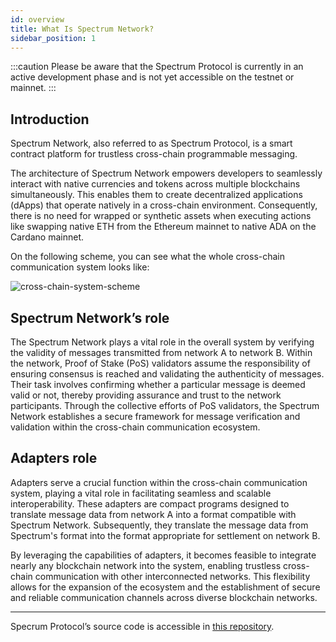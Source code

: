 ```yaml
---
id: overview
title: What Is Spectrum Network?
sidebar_position: 1
---
```


:::caution
Please be aware that the Spectrum Protocol is currently in an active development phase and is not yet accessible on the
testnet or mainnet.
:::

## Introduction

Spectrum Network, also referred to as Spectrum Protocol, is a smart contract platform for trustless cross-chain
programmable messaging.

The architecture of Spectrum Network empowers developers to seamlessly interact with native currencies and tokens across
multiple blockchains simultaneously. This enables them to create decentralized applications (dApps) that operate
natively in a cross-chain environment. Consequently, there is no need for wrapped or synthetic assets when executing
actions like swapping native ETH from the Ethereum mainnet to native ADA on the Cardano mainnet.

On the following scheme, you can see what the whole cross-chain communication system looks like:

![cross-chain-system-scheme](/img/spectrum-network/cross-chain-system-scheme.jpg)

## Spectrum Network’s role

The Spectrum Network plays a vital role in the overall system by verifying the validity of messages transmitted from
network A to network B. Within the network, Proof of Stake (PoS) validators assume the responsibility of ensuring
consensus is reached and validating the authenticity of messages. Their task involves confirming whether a particular
message is deemed valid or not, thereby providing assurance and trust to the network participants. Through the
collective efforts of PoS validators, the Spectrum Network establishes a secure framework for message verification and
validation within the cross-chain communication ecosystem.

## Adapters role

Adapters serve a crucial function within the cross-chain communication system, playing a vital role in facilitating
seamless and scalable interoperability. These adapters are compact programs designed to translate message data from
network A into a format compatible with Spectrum Network. Subsequently, they translate the message data from Spectrum's
format into the format appropriate for settlement on network B.

By leveraging the capabilities of adapters, it becomes feasible to integrate nearly any blockchain network into the
system, enabling trustless cross-chain communication with other interconnected networks. This flexibility allows for the
expansion of the ecosystem and the establishment of secure and reliable communication channels across diverse blockchain
networks.

---

Specrum Protocol’s source code is accessible in [this repository](https://github.com/spectrum-finance/spectrum).